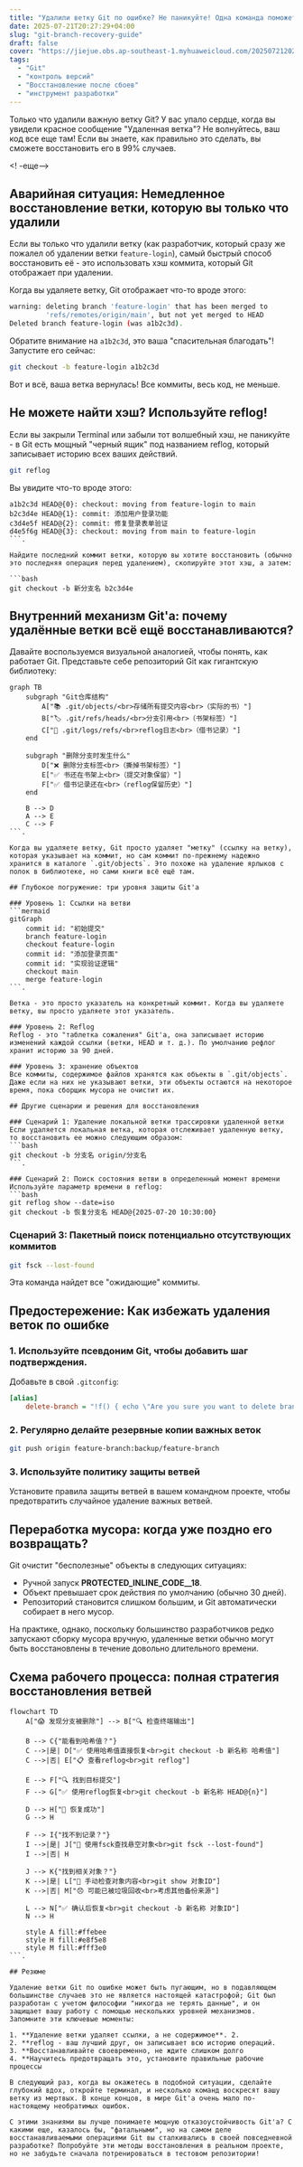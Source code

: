 ```yaml
---
title: "Удалили ветку Git по ошибке? Не паникуйте! Одна команда поможет вам вернуть ее!"
date: 2025-07-21T20:27:29+04:00
slug: "git-branch-recovery-guide"
draft: false
cover: "https://jiejue.obs.ap-southeast-1.myhuaweicloud.com/20250721202856440.webp"
tags:
  - "Git"
  - "контроль версий"
  - "Восстановление после сбоев"
  - "инструмент разработки"
---
```


Только что удалили важную ветку Git? У вас упало сердце, когда вы увидели красное сообщение "Удаленная ветка"? Не волнуйтесь, ваш код все еще там! Если вы знаете, как правильно это сделать, вы сможете восстановить его в 99% случаев.

<! -еще-->

## Аварийная ситуация: Немедленное восстановление ветки, которую вы только что удалили

Если вы только что удалили ветку (как разработчик, который сразу же пожалел об удалении ветки `feature-login`), самый быстрый способ восстановить её - это использовать хэш коммита, который Git отображает при удалении.

Когда вы удаляете ветку, Git отображает что-то вроде этого:
```bash
warning: deleting branch 'feature-login' that has been merged to
         'refs/remotes/origin/main', but not yet merged to HEAD
Deleted branch feature-login (was a1b2c3d).
```

Обратите внимание на `a1b2c3d`, это ваша "спасительная благодать"! Запустите его сейчас:

```bash
git checkout -b feature-login a1b2c3d
```

Вот и всё, ваша ветка вернулась! Все коммиты, весь код, не меньше.

## Не можете найти хэш? Используйте reflog!

Если вы закрыли Terminal или забыли тот волшебный хэш, не паникуйте - в Git есть мощный "черный ящик" под названием reflog, который записывает историю всех ваших действий.

```bash
git reflog
```

Вы увидите что-то вроде этого:
```
a1b2c3d HEAD@{0}: checkout: moving from feature-login to main  
b2c3d4e HEAD@{1}: commit: 添加用户登录功能
c3d4e5f HEAD@{2}: commit: 修复登录表单验证
d4e5f6g HEAD@{3}: checkout: moving from main to feature-login
```.

Найдите последний коммит ветки, которую вы хотите восстановить (обычно это последняя операция перед удалением), скопируйте этот хэш, а затем:

```bash
git checkout -b 新分支名 b2c3d4e
```

## Внутренний механизм Git'а: почему удалённые ветки всё ещё восстанавливаются?

Давайте воспользуемся визуальной аналогией, чтобы понять, как работает Git. Представьте себе репозиторий Git как гигантскую библиотеку:

```mermaid
graph TB
    subgraph "Git仓库结构"
        A["📚 .git/objects/<br>存储所有提交内容<br>（实际的书）"]
        B["🏷️ .git/refs/heads/<br>分支引用<br>（书架标签）"]
        C["📝 .git/logs/refs/<br>reflog日志<br>（借书记录）"]
    end
    
    subgraph "删除分支时发生什么"
        D["❌ 删除分支标签<br>（撕掉书架标签）"]
        E["✅ 书还在书架上<br>（提交对象保留）"]
        F["✅ 借书记录还在<br>（reflog保留历史）"]
    end
    
    B --> D
    A --> E  
    C --> F
```.

Когда вы удаляете ветку, Git просто удаляет "метку" (ссылку на ветку), которая указывает на коммит, но сам коммит по-прежнему надежно хранится в каталоге `.git/objects`. Это похоже на удаление ярлыков с полок в библиотеке, но сами книги всё ещё там.

## Глубокое погружение: три уровня защиты Git'а

### Уровень 1: Ссылки на ветви
```mermaid
gitGraph
    commit id: "初始提交"
    branch feature-login
    checkout feature-login
    commit id: "添加登录页面"
    commit id: "实现验证逻辑"
    checkout main
    merge feature-login
```.

Ветка - это просто указатель на конкретный коммит. Когда вы удаляете ветку, вы просто удаляете этот указатель.

### Уровень 2: Reflog
Reflog - это "таблетка сожаления" Git'а, она записывает историю изменений каждой ссылки (ветки, HEAD и т. д.). По умолчанию рефлог хранит историю за 90 дней.

### Уровень 3: хранение объектов
Все коммиты, содержимое файлов хранятся как объекты в `.git/objects`. Даже если на них не указывают ветки, эти объекты остаются на некоторое время, пока сборщик мусора не очистит их.

## Другие сценарии и решения для восстановления

### Сценарий 1: Удаление локальной ветки трассировки удаленной ветки
Если удаляется локальная ветка, которая отслеживает удаленную ветку, то восстановить ее можно следующим образом:
```bash
git checkout -b 分支名 origin/分支名
```.

### Сценарий 2: Поиск состояния ветви в определенный момент времени
Используйте параметр времени в reflog:
```bash
git reflog show --date=iso
git checkout -b 恢复分支名 HEAD@{2025-07-20 10:30:00}
```

### Сценарий 3: Пакетный поиск потенциально отсутствующих коммитов
```bash
git fsck --lost-found
```

Эта команда найдет все "ожидающие" коммиты.

## Предостережение: Как избежать удаления веток по ошибке

### 1. Используйте псевдоним Git, чтобы добавить шаг подтверждения.
Добавьте в свой `.gitconfig`:
```ini
[alias]
    delete-branch = "!f() { echo \"Are you sure you want to delete branch '$1'? (y/N)\"; read -r response; if [[ \"$response\" =~ ^[Yy]$ ]]; then git branch -d \"$1\"; else echo \"Cancelled.\"; fi; }; f"
```

### 2. Регулярно делайте резервные копии важных веток
```bash
git push origin feature-branch:backup/feature-branch
```

### 3. Используйте политику защиты ветвей
Установите правила защиты ветвей в вашем командном проекте, чтобы предотвратить случайное удаление важных ветвей.

## Переработка мусора: когда уже поздно его возвращать?

Git очистит "бесполезные" объекты в следующих ситуациях:
- Ручной запуск __PROTECTED_INLINE_CODE__18__.
- Объект превышает срок действия по умолчанию (обычно 30 дней).
- Репозиторий становится слишком большим, и Git автоматически собирает в него мусор.

На практике, однако, поскольку большинство разработчиков редко запускают сборку мусора вручную, удаленные ветки обычно могут быть восстановлены в течение довольно длительного времени.

## Схема рабочего процесса: полная стратегия восстановления ветвей

```mermaid
flowchart TD
    A["😱 发现分支被删除"] --> B["🔍 检查终端输出"]
    
    B --> C{"能看到哈希值？"}
    C -->|是| D["✅ 使用哈希值直接恢复<br>git checkout -b 新名称 哈希值"]
    C -->|否| E["📋 查看reflog<br>git reflog"]
    
    E --> F["🔍 找到目标提交"]
    F --> G["✅ 使用reflog恢复<br>git checkout -b 新名称 HEAD@{n}"]
    
    D --> H["🎉 恢复成功"]
    G --> H
    
    F --> I{"找不到记录？"}
    I -->|是| J["🔧 使用fsck查找悬空对象<br>git fsck --lost-found"]
    I -->|否| H
    
    J --> K{"找到相关对象？"}
    K -->|是| L["📝 手动检查对象内容<br>git show 对象ID"]
    K -->|否| M["😞 可能已被垃圾回收<br>考虑其他备份来源"]
    
    L --> N["✅ 确认后恢复<br>git checkout -b 新名称 对象ID"]
    N --> H
    
    style A fill:#ffebee
    style H fill:#e8f5e8
    style M fill:#fff3e0
```.

## Резюме

Удаление ветки Git по ошибке может быть пугающим, но в подавляющем большинстве случаев это не является настоящей катастрофой; Git был разработан с учетом философии "никогда не терять данные", и он защищает вашу работу с помощью нескольких уровней механизмов. Запомните эти ключевые моменты:

1. **Удаление ветки удаляет ссылки, а не содержимое**. 2.
2. **reflog - ваш лучший друг, он записывает всю историю операций.
3. **Восстанавливайте своевременно, не ждите слишком долго
4. **Научитесь предотвращать это, установите правильные рабочие процессы

В следующий раз, когда вы окажетесь в подобной ситуации, сделайте глубокий вдох, откройте терминал, и несколько команд воскресят вашу ветку из мертвых. В конце концов, в мире Git'а очень мало по-настоящему необратимых ошибок.

С этими знаниями вы лучше понимаете мощную отказоустойчивость Git'а? С какими еще, казалось бы, "фатальными", но на самом деле восстанавливаемыми операциями Git вы сталкивались в своей повседневной разработке? Попробуйте эти методы восстановления в реальном проекте, но не забудьте сначала потренироваться в тестовом репозитории!

